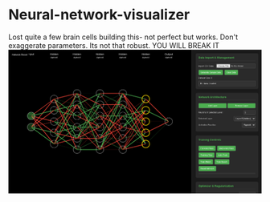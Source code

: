 # Neural-network-visualizer
Lost quite a few brain cells building this- not perfect but works. Don't exaggerate parameters. Its not that robust. YOU WILL BREAK IT<br>
<img src='nn.png'>
